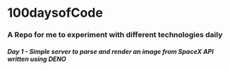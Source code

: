 # 100daysofCode

### A Repo for me to experiment with different technologies daily

##### Day 1 - Simple server to parse and render an image from SpaceX API written using DENO

